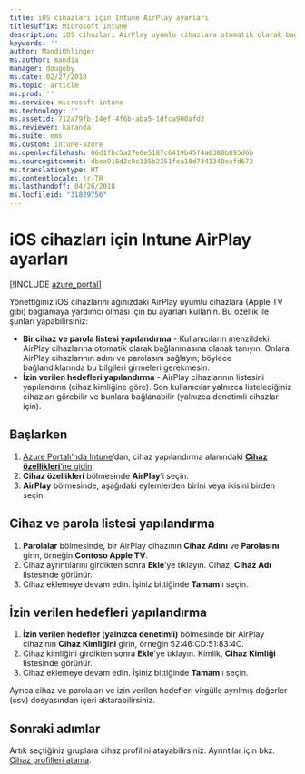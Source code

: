 ```yaml
---
title: iOS cihazları için Intune AirPlay ayarları
titlesuffix: Microsoft Intune
description: iOS cihazları AirPlay uyumlu cihazlara otomatik olarak bağlamaya yardımcı olması için Microsoft Intune’u nasıl kullanabileceğinizi öğrenin.
keywords: ''
author: MandiOhlinger
ms.author: mandia
manager: dougeby
ms.date: 02/27/2018
ms.topic: article
ms.prod: ''
ms.service: microsoft-intune
ms.technology: ''
ms.assetid: 712a79fb-14ef-4f6b-aba5-1dfca900afd2
ms.reviewer: karanda
ms.suite: ems
ms.custom: intune-azure
ms.openlocfilehash: 06d1fbc5a27e0e5187c6419b45f4a0380b895d6b
ms.sourcegitcommit: dbea918d2c0c335b2251fea18d7341340eafd673
ms.translationtype: HT
ms.contentlocale: tr-TR
ms.lasthandoff: 04/26/2018
ms.locfileid: "31829756"
---
```

# <a name="intune-airplay-settings-for-ios-devices"></a>iOS cihazları için Intune AirPlay ayarları

[!INCLUDE [azure_portal](./includes/azure_portal.md)]

Yönettiğiniz iOS cihazlarını ağınızdaki AirPlay uyumlu cihazlara (Apple TV gibi) bağlamaya yardımcı olması için bu ayarları kullanın.
Bu özellik ile şunları yapabilirsiniz:

- **Bir cihaz ve parola listesi yapılandırma** - Kullanıcıların menzildeki AirPlay cihazlarına otomatik olarak bağlanmasına olanak tanıyın. Onlara AirPlay cihazlarının adını ve parolasını sağlayın; böylece bağlandıklarında bu bilgileri girmeleri gerekmesin.
- **İzin verilen hedefleri yapılandırma** - AirPlay cihazlarının listesini yapılandırın (cihaz kimliğine göre). Son kullanıcılar yalnızca listelediğiniz cihazları görebilir ve bunlara bağlanabilir (yalnızca denetimli cihazlar için).

## <a name="get-started"></a>Başlarken

1. [Azure Portalı’nda Intune](https://portal.azure.com)’dan, cihaz yapılandırma alanındaki [**Cihaz özellikleri**’ne gidin](device-features-configure.md). 
1. **Cihaz özellikleri** bölmesinde **AirPlay**’i seçin.
2. **AirPlay** bölmesinde, aşağıdaki eylemlerden birini veya ikisini birden seçin:

## <a name="configure-a-device-and-password-list"></a>Cihaz ve parola listesi yapılandırma

1. **Parolalar** bölmesinde, bir AirPlay cihazının **Cihaz Adını** ve **Parolasını** girin, örneğin **Contoso Apple TV**.
2. Cihaz ayrıntılarını girdikten sonra **Ekle**’ye tıklayın. Cihaz, **Cihaz Adı** listesinde görünür.
3. Cihaz eklemeye devam edin. İşiniz bittiğinde **Tamam**’ı seçin.


## <a name="configure-allowed-destinations"></a>İzin verilen hedefleri yapılandırma

1. **İzin verilen hedefler (yalnızca denetimli)** bölmesinde bir AirPlay cihazının **Cihaz Kimliğini** girin, örneğin 52:46:CD:51:83:4C.
2. Cihaz kimliğini girdikten sonra **Ekle**’ye tıklayın. Kimlik, **Cihaz Kimliği** listesinde görünür.
3. Cihaz eklemeye devam edin. İşiniz bittiğinde **Tamam**’ı seçin.

Ayrıca cihaz ve parolaları ve izin verilen hedefleri virgülle ayrılmış değerler (csv) dosyasından içeri aktarabilirsiniz.


## <a name="next-steps"></a>Sonraki adımlar

Artık seçtiğiniz gruplara cihaz profilini atayabilirsiniz. Ayrıntılar için bkz. [Cihaz profilleri atama](device-profile-assign.md).

